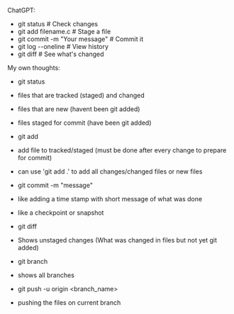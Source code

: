 ChatGPT:
- git status                   # Check changes
- git add filename.c           # Stage a file
- git commit -m "Your message" # Commit it
- git log --oneline            # View history
- git diff                     # See what's changed

My own thoughts:
- git status
- files that are tracked (staged) and changed
- files that are new (havent been git added)
- files staged for commit (have been git added) 
- git add <file> 
- add file to tracked/staged (must be done after every change to prepare for commit)
- can use 'git add .' to add all changes/changed files or new files
- git commit -m "message" 
- like adding a time stamp with short message of what was done
- like a checkpoint or snapshot

- git diff 
- Shows unstaged changes (What was changed in files but not yet git added)

- git branch 
- shows all branches

- git push -u origin <branch_name> 
- pushing the files on current branch
